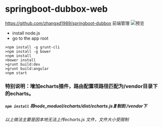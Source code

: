# springboot-dubbox-web

https://github.com/zhangxd1989/springboot-dubbox 前端管理
![预览](https://github.com/zhangxd1989/springboot-dubbox-web/blob/master/image.jpg)

- install node.js
- go to the app root

```
>npm install -g grunt-cli
>npm install -g bower
>npm install
>bower install
>grunt build:dev
>grunt build:angular
>npm start
```
### 特别说明：增加echarts插件，路由配置项路径匹配为/vendor目录下的echarts。
##### **`npm install`** 将node_moduel/echarts/dist/echarts.js复制到 /vendor下

###### 以上做法主要是因本地无法上传echarts.js 文件，文件大小受限制